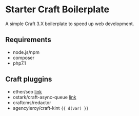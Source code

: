 # Starter Craft Boilerplate

A simple Craft 3.X boilerplate to speed up web development.

## Requirements
- node.js/npm
- composer
- php7.1

## Craft pluggins
- ether/seo [link](https://github.com/ethercreative/seo)
- ostark/craft-async-queue [link](https://github.com/ostark/craft-async-queue)
- craftcms/redactor
- agencyleroy/craft-kint `{{ d(var) }}`